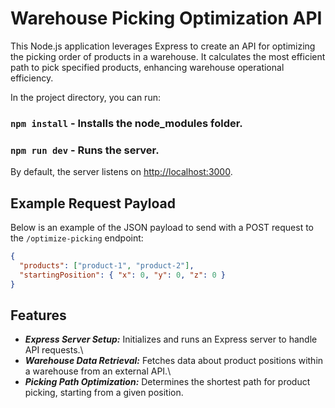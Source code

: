 # Warehouse Picking Optimization API

This Node.js application leverages Express to create an API for optimizing the picking order of products in a warehouse. It calculates the most efficient path to pick specified products, enhancing warehouse operational efficiency.

In the project directory, you can run:

### `npm install` - Installs the node_modules folder.

### `npm run dev` - Runs the server.

By default, the server listens on [http://localhost:3000](http://localhost:3000).

## Example Request Payload

Below is an example of the JSON payload to send with a POST request to the `/optimize-picking` endpoint:

```json
{
  "products": ["product-1", "product-2"],
  "startingPosition": { "x": 0, "y": 0, "z": 0 }
}
```

## Features

- _**Express Server Setup:**_ Initializes and runs an Express server to handle API requests.\
- _**Warehouse Data Retrieval:**_ Fetches data about product positions within a warehouse from an external API.\
- _**Picking Path Optimization:**_ Determines the shortest path for product picking, starting from a given position.
